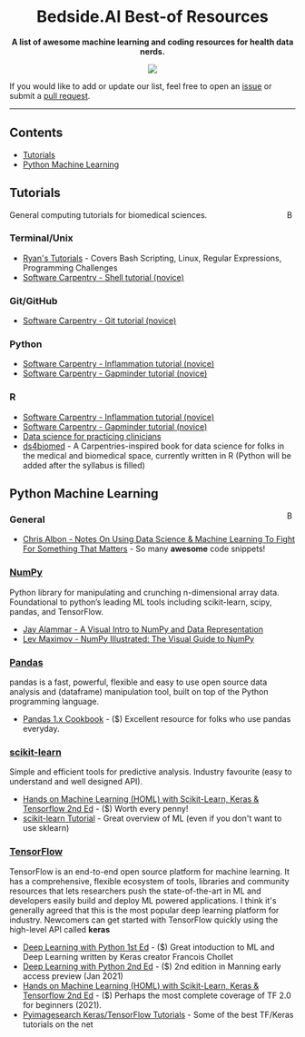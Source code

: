 <!-- markdownlint-disable -->
<h1 align="center">
    Bedside.AI Best-of Resources
    <br>
</h1>

<p align="center">
    <strong>A list of awesome machine learning and coding resources for health data nerds.</strong>
</p>

<p align="center">
    <a href="#Contribution" title="Contributions are welcome"><img src="https://img.shields.io/badge/contributions-welcome-green.svg"></a>
</p>

If you would like to add or update our list, feel free to open an [issue](https://github.com/bedsideAI/best-of-resources/issues/new/choose) or submit a [pull request](https://github.com/bedsideAI/best-of-resources/pulls).


---

## Contents

- [Tutorials](#tutorials)
- [Python Machine Learning](#python-machine-learning)

## Tutorials
<a href="#contents"><img align="right" width="15" height="15" src="https://git.io/JtehR" alt="Back to top"></a>
General computing tutorials for biomedical sciences.

### Terminal/Unix
- [Ryan's Tutorials](https://ryanstutorials.net/) - Covers Bash Scripting, Linux, Regular Expressions, Programming Challenges
- [Software Carpentry - Shell tutorial (novice)](https://swcarpentry.github.io/shell-novice/)

### Git/GitHub
- [Software Carpentry - Git tutorial (novice)](https://swcarpentry.github.io/git-novice/)

### Python
- [Software Carpentry - Inflammation tutorial (novice)](https://swcarpentry.github.io/python-novice-inflammation/)
- [Software Carpentry - Gapminder tutorial (novice)](http://swcarpentry.github.io/python-novice-gapminder/)

### R
- [Software Carpentry - Inflammation tutorial (novice)](http://swcarpentry.github.io/r-novice-inflammation/) 
- [Software Carpentry - Gapminder tutorial (novice)](http://swcarpentry.github.io/r-novice-gapminder/)
- [Data science for practicing clinicians](https://carpentries-incubator.github.io/Data-Science-for-Docs/)
- [ds4biomed](https://ds4biomed.tech/) - A Carpentries-inspired book for data science for folks in the medical and biomedical space, currently written in R (Python will be added after the syllabus is filled)

## Python Machine Learning
<a href="#contents"><img align="right" width="15" height="15" src="https://git.io/JtehR" alt="Back to top"></a>
### General
- [Chris Albon - Notes On Using Data Science & Machine Learning To Fight For Something That Matters](https://chrisalbon.com) - So many **awesome** code snippets!

### [NumPy](https://numpy.org)
Python library for manipulating and crunching n-dimensional array data. Foundational to python’s leading ML tools including scikit-learn, scipy, pandas, and TensorFlow.
- [Jay Alammar - A Visual Intro to NumPy and Data Representation](http://jalammar.github.io/visual-numpy/)
- [Lev Maximov - NumPy Illustrated: The Visual Guide to NumPy](https://medium.com/better-programming/numpy-illustrated-the-visual-guide-to-numpy-3b1d4976de1d)

### [Pandas](https://pandas.pydata.org/)
pandas is a fast, powerful, flexible and easy to use open source data analysis and (dataframe) manipulation tool, built on top of the Python programming language.
- [Pandas 1.x Cookbook](https://www.packtpub.com/product/pandas-1-x-cookbook-second-edition/9781839213106) - ($) Excellent resource for folks who use pandas everyday.

### [scikit-learn](https://scikit-learn.org/stable/)
Simple and efficient tools for predictive analysis. Industry favourite (easy to understand and well designed API). 
- [Hands on Machine Learning (HOML) with Scikit-Learn, Keras & Tensorflow 2nd Ed](https://www.oreilly.com/library/view/hands-on-machine-learning/9781492032632/) - ($) Worth every penny!
- [scikit-learn Tutorial](https://scikit-learn.org/stable/tutorial/index.html) - Great overview of ML (even if you don't want to use sklearn)

### [TensorFlow](https://www.tensorflow.org)
TensorFlow is an end-to-end open source platform for machine learning. It has a comprehensive, flexible ecosystem of tools, libraries and community resources that lets researchers push the state-of-the-art in ML and developers easily build and deploy ML powered applications. I think it's generally agreed that this is the most popular deep learning platform for industry. Newcomers can get started with TensorFlow quickly using the high-level API called **keras**
- [Deep Learning with Python 1st Ed](https://www.manning.com/books/deep-learning-with-python) - ($) Great intoduction to ML and Deep Learning written by Keras creator Francois Chollet
- [Deep Learning with Python 2nd Ed](https://www.manning.com/books/deep-learning-with-python-second-edition) - ($) 2nd edition in Manning early access preview (Jan 2021)
- [Hands on Machine Learning (HOML) with Scikit-Learn, Keras & Tensorflow 2nd Ed](https://www.oreilly.com/library/view/hands-on-machine-learning/9781492032632/) - ($) Perhaps the most complete coverage of TF 2.0 for beginners (2021).
- [Pyimagesearch Keras/TensorFlow Tutorials](https://www.pyimagesearch.com/category/keras-and-tensorflow/) - Some of the best TF/Keras tutorials on the net


